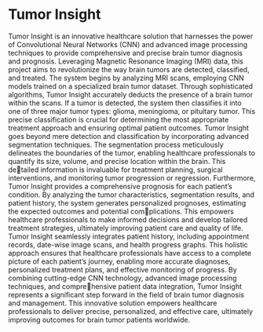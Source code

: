 # Tumor Insight
Tumor Insight is an innovative healthcare solution that harnesses the power of Convolutional Neural
Networks (CNN) and advanced image processing techniques to provide comprehensive and precise
brain tumor diagnosis and prognosis. Leveraging Magnetic Resonance Imaging (MRI) data, this
project aims to revolutionize the way brain tumors are detected, classified, and treated. The system
begins by analyzing MRI scans, employing CNN models trained on a specialized brain tumor dataset.
Through sophisticated algorithms, Tumor Insight accurately deducts the presence of a brain tumor
within the scans. If a tumor is detected, the system then classifies it into one of three major tumor
types: glioma, meningioma, or pituitary tumor. This precise classification is crucial for determining
the most appropriate treatment approach and ensuring optimal patient outcomes.
Tumor Insight goes beyond mere detection and classification by incorporating advanced segmentation
techniques. The segmentation process meticulously delineates the boundaries of the tumor, enabling
healthcare professionals to quantify its size, volume, and precise location within the brain. This detailed information is invaluable for treatment planning, surgical interventions, and monitoring tumor
progression or regression. Furthermore, Tumor Insight provides a comprehensive prognosis for each
patient’s condition. By analyzing the tumor characteristics, segmentation results, and patient history,
the system generates personalized prognoses, estimating the expected outcomes and potential complications. This empowers healthcare professionals to make informed decisions and develop tailored
treatment strategies, ultimately improving patient care and quality of life.
Tumor Insight seamlessly integrates patient history, including appointment records, date-wise image
scans, and health progress graphs. This holistic approach ensures that healthcare professionals have
access to a complete picture of each patient’s journey, enabling more accurate diagnoses, personalized
treatment plans, and effective monitoring of progress.
By combining cutting-edge CNN technology, advanced image processing techniques, and comprehensive patient data integration, Tumor Insight represents a significant step forward in the field of
brain tumor diagnosis and management. This innovative solution empowers healthcare professionals
to deliver precise, personalized, and effective care, ultimately improving outcomes for brain tumor
patients worldwide.
